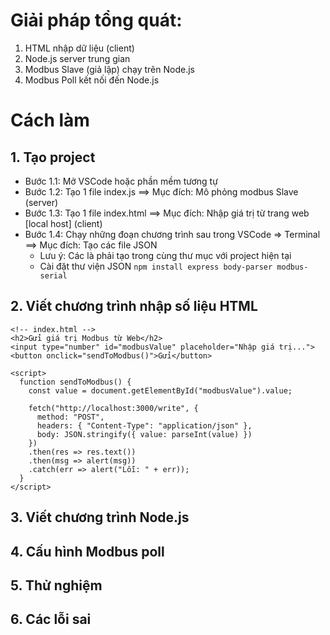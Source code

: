 #  Giải pháp tổng quát:
1. HTML nhập dữ liệu (client) 
2. Node.js server trung gian
3. Modbus Slave (giả lập) chạy trên Node.js
4. Modbus Poll kết nối đến Node.js

# Cách làm
## 1. Tạo project
- Bước 1.1: Mở VSCode hoặc phần mềm tương tự
- Bước 1.2: Tạo 1 file index.js ==> Mục đích: Mô phỏng modbus Slave (server)
- Bước 1.3: Tạo 1 file index.html ==> Mục đích: Nhập giá trị từ trang web [local host] (client)
- Bước 1.4: Chạy những đoạn chương trình sau trong VSCode => Terminal ==> Mục đích: Tạo các file JSON
  - Lưu ý: Các là phải tạo trong cùng thư mục với project hiện tại
  - Cài đặt thư viện JSON `npm install express body-parser modbus-serial`
## 2. Viết chương trình nhập số liệu HTML
```
<!-- index.html -->
<h2>Gửi giá trị Modbus từ Web</h2>
<input type="number" id="modbusValue" placeholder="Nhập giá trị...">
<button onclick="sendToModbus()">Gửi</button>

<script>
  function sendToModbus() {
    const value = document.getElementById("modbusValue").value;

    fetch("http://localhost:3000/write", {
      method: "POST",
      headers: { "Content-Type": "application/json" },
      body: JSON.stringify({ value: parseInt(value) })
    })
    .then(res => res.text())
    .then(msg => alert(msg))
    .catch(err => alert("Lỗi: " + err));
  }
</script>
```
## 3. Viết chương trình Node.js

## 4. Cấu hình Modbus poll

## 5. Thử nghiệm

## 6. Các lỗi sai
